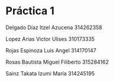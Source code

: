 # Práctica 1

Delgado Díaz Itzel Azucena 314262358

Lopez Arias Victor Ulises   310173335

Rojas Espinoza Luis Angel 314170147

Rosas Bautista Miguel Filiberto 315284162

Sainz Takata Izumi María    314245195

